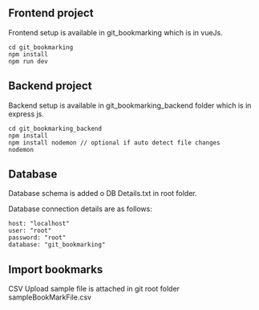 ## Frontend project 
Frontend setup is available in git_bookmarking which is in vueJs.
```
cd git_bookmarking
npm install
npm run dev

```
## Backend project 
Backend setup is available in git_bookmarking_backend folder which is in express js.
```
cd git_bookmarking_backend
npm install
npm install nodemon // optional if auto detect file changes
nodemon

```
## Database
Database schema is added o DB Details.txt in root folder. 

Database connection details are as follows: 
```
host: "localhost"
user: "root"
password: "root"
database: "git_bookmarking"

```

## Import bookmarks
CSV Upload sample file is attached in git root folder sampleBookMarkFile.csv
